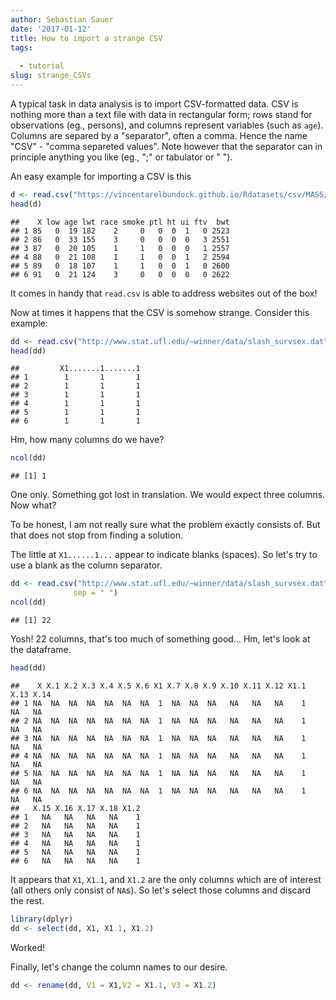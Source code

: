 ```yaml
---
author: Sebastian Sauer
date: '2017-01-12'
title: How to import a strange CSV
tags:
  
  - tutorial
slug: strange_CSVs
---
```





A typical task in data analysis is to import CSV-formatted data. CSV is nothing more than a text file with data in rectangular form; rows stand for observations (eg., persons), and columns represent variables (such as `age`). Columns are separed by a "separator", often a comma. Hence the name "CSV" - "comma separeted values". Note however that the separator can in principle anything you like (eg., ";" or tabulator or " ").

An easy example for importing a CSV is this


```r
d <- read.csv("https://vincentarelbundock.github.io/Rdatasets/csv/MASS/birthwt.csv")
head(d)
```

```
##    X low age lwt race smoke ptl ht ui ftv  bwt
## 1 85   0  19 182    2     0   0  0  1   0 2523
## 2 86   0  33 155    3     0   0  0  0   3 2551
## 3 87   0  20 105    1     1   0  0  0   1 2557
## 4 88   0  21 108    1     1   0  0  1   2 2594
## 5 89   0  18 107    1     1   0  0  1   0 2600
## 6 91   0  21 124    3     0   0  0  0   0 2622
```

It comes in handy that `read.csv` is able to address websites out of the box!


Now at times it happens that the CSV is somehow strange. Consider this example:


```r
dd <- read.csv("http://www.stat.ufl.edu/~winner/data/slash_survsex.dat")
head(dd)
```

```
##         X1.......1.......1
## 1        1       1       1
## 2        1       1       1
## 3        1       1       1
## 4        1       1       1
## 5        1       1       1
## 6        1       1       1
```

Hm, how many columns do we have?


```r
ncol(dd)
```

```
## [1] 1
```

One only. Something got lost in translation. We would expect three columns. Now what?

To be honest, I am not really sure what the problem exactly consists of. But that does not stop from finding a solution.

The little at `X1......1...` appear to indicate blanks (spaces). So let's try to use a blank as the column separator.


```r
dd <- read.csv("http://www.stat.ufl.edu/~winner/data/slash_survsex.dat", 
              sep = " ")
ncol(dd)
```

```
## [1] 22
```


Yosh! 22 columns, that's too much of something good... Hm, let's look at the dataframe.


```r
head(dd)
```

```
##    X X.1 X.2 X.3 X.4 X.5 X.6 X1 X.7 X.8 X.9 X.10 X.11 X.12 X1.1 X.13 X.14
## 1 NA  NA  NA  NA  NA  NA  NA  1  NA  NA  NA   NA   NA   NA    1   NA   NA
## 2 NA  NA  NA  NA  NA  NA  NA  1  NA  NA  NA   NA   NA   NA    1   NA   NA
## 3 NA  NA  NA  NA  NA  NA  NA  1  NA  NA  NA   NA   NA   NA    1   NA   NA
## 4 NA  NA  NA  NA  NA  NA  NA  1  NA  NA  NA   NA   NA   NA    1   NA   NA
## 5 NA  NA  NA  NA  NA  NA  NA  1  NA  NA  NA   NA   NA   NA    1   NA   NA
## 6 NA  NA  NA  NA  NA  NA  NA  1  NA  NA  NA   NA   NA   NA    1   NA   NA
##   X.15 X.16 X.17 X.18 X1.2
## 1   NA   NA   NA   NA    1
## 2   NA   NA   NA   NA    1
## 3   NA   NA   NA   NA    1
## 4   NA   NA   NA   NA    1
## 5   NA   NA   NA   NA    1
## 6   NA   NA   NA   NA    1
```

It appears that `X1`,  `X1.1`, and `X1.2` are the only columns which are of interest (all others only consist of `NA`s). So let's select those columns and discard the rest.


```r
library(dplyr)
dd <- select(dd, X1, X1.1, X1.2)
```

Worked!

Finally, let's change the column names to our desire.


```r
dd <- rename(dd, V1 = X1,V2 = X1.1, V3 = X1.2)
```




